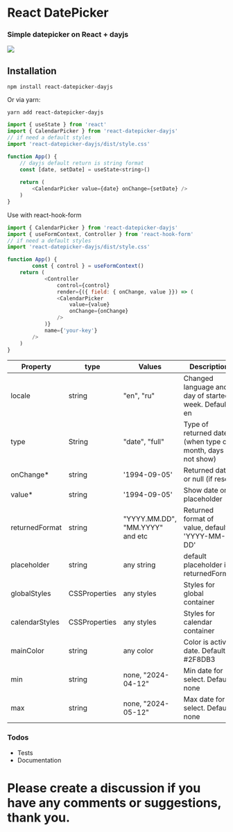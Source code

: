 # React DatePicker

### Simple datepicker on React + dayjs

![](https://i.ibb.co/wLKhJRC/tg-image-2248843087.jpg)


## Installation
```
npm install react-datepicker-dayjs
```
Or via yarn:

```
yarn add react-datepicker-dayjs
```

```js
import { useState } from 'react'
import { CalendarPicker } from 'react-datepicker-dayjs'
// if need a default styles
import 'react-datepicker-dayjs/dist/style.css'

function App() {
    // dayjs default return is string format
	const [date, setDate] = useState<string>()
	
	return (
		<CalendarPicker value={date} onChange={setDate} />
	)
}
```

Use with react-hook-form
```js
import { CalendarPicker } from 'react-datepicker-dayjs'
import { useFormContext, Controller } from 'react-hook-form'
// if need a default styles
import 'react-datepicker-dayjs/dist/style.css'

function App() {
        const { control } = useFormContext()
	return (
            <Controller
                control={control}
                render={({ field: { onChange, value }}) => (
                <CalendarPicker
                    value={value}
                    onChange={onChange}
                />
            )}
            name={'your-key'}
        />
	)
}
```

Property                | type          | Values                          | Description                                                                                
------------------------|---------------|---------------------------------|--------------------------------------------------------------------------------------------
locale                  | string        | "en", "ru"                      | Changed language and day of started week. Default: en                                                                     
type                    | String        | "date", "full"                  | Type of returned date (when type of month, days is not show)                                                                   
onChange*               | string        | '1994-09-05'                    | Returned date or null (if reset)                   
value*                  | string        | '1994-09-05'                    | Show date or placeholder                                                               
returnedFormat          | string        | "YYYY.MM.DD", "MM.YYYY" and etc | Returned format of value, default: 'YYYY-MM-DD'
placeholder             | string        | any string                      | default placeholder it's returnedFormat   
globalStyles            | CSSProperties | any styles                      | Styles for global container                                                       
calendarStyles          | CSSProperties | any styles                      | Styles for calendar container                                                                        
mainColor               | string        | any color                       | Color is active date. Default: #2F8DB3                                                 
min                     | string        | none, "2024-04-12"              | Min date for select. Default: none
max                     | string        | none, "2024-05-12"              | Max date for select. Default: none

### Todos

- Tests
- Documentation


# Please create a discussion if you have any comments or suggestions, thank you.

